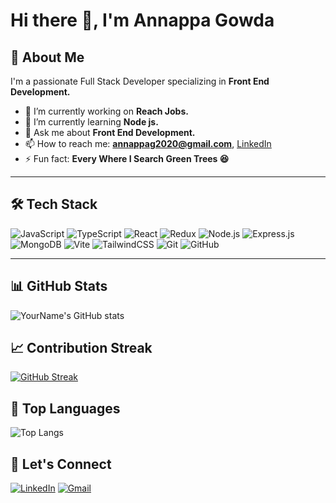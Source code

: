 # Hi there 👋, I'm Annappa Gowda

## 🚀 About Me
I'm a passionate Full Stack Developer specializing in **Front End Development.**

- 🔭 I’m currently working on **Reach Jobs.**
- 🌱 I’m currently learning **Node js.**
- 💬 Ask me about **Front End Development.**
- 📫 How to reach me: **annappag2020@gmail.com**, [LinkedIn](https://www.linkedin.com/in/annappa-gowda/)
- ⚡ Fun fact: **Every Where I Search Green Trees 😆**

---

## 🛠️ Tech Stack
![JavaScript](https://img.shields.io/badge/-JavaScript-F7DF1E?style=flat-square&logo=javascript&logoColor=black)
![TypeScript](https://img.shields.io/badge/-TypeScript-3178C6?style=flat-square&logo=typescript&logoColor=white)
![React](https://img.shields.io/badge/-React-61DAFB?style=flat-square&logo=react&logoColor=white)
![Redux](https://img.shields.io/badge/-Redux-764ABC?style=flat-square&logo=redux&logoColor=white)
![Node.js](https://img.shields.io/badge/-Node.js-339933?style=flat-square&logo=node.js&logoColor=white)
![Express.js](https://img.shields.io/badge/-Express.js-000000?style=flat-square&logo=express&logoColor=white)
![MongoDB](https://img.shields.io/badge/-MongoDB-47A248?style=flat-square&logo=mongodb&logoColor=white)
![Vite](https://img.shields.io/badge/-Vite-646CFF?style=flat-square&logo=vite&logoColor=white)
![TailwindCSS](https://img.shields.io/badge/-TailwindCSS-38B2AC?style=flat-square&logo=tailwind-css&logoColor=white)
![Git](https://img.shields.io/badge/-Git-F05032?style=flat-square&logo=git&logoColor=white)
![GitHub](https://img.shields.io/badge/-GitHub-181717?style=flat-square&logo=github&logoColor=white)

---


## 📊 GitHub Stats
![YourName's GitHub stats](https://github-readme-stats.vercel.app/api?username=amgowda42&show_icons=true&theme=radical)

## 📈 Contribution Streak
[![GitHub Streak](https://streak-stats.demolab.com/?user=amgowda42)](https://git.io/streak-stats)

## 🧠 Top Languages
![Top Langs](https://github-readme-stats.vercel.app/api/top-langs/?username=amgowda42&layout=compact&theme=radical)

## 🔗 Let's Connect
[![LinkedIn](https://img.shields.io/badge/-LinkedIn-blue?style=flat-square&logo=linkedin)](https://www.linkedin.com/in/annappa-gowda/)
[![Gmail](https://img.shields.io/badge/-Gmail-D14836?style=flat-square&logo=gmail&logoColor=white)](mailto:annappag2020l@gmail.com)
